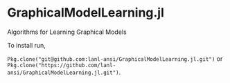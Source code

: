 # GraphicalModelLearning.jl
Algorithms for Learning Graphical Models

To install run, 

`Pkg.clone("git@github.com:lanl-ansi/GraphicalModelLearning.jl.git")` or 
`Pkg.clone("https://github.com/lanl-ansi/GraphicalModelLearning.jl.git")`.
